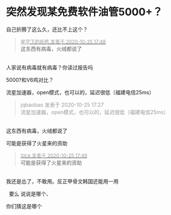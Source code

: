 # 突然发现某免费软件油管5000+？


自己折腾了这么久，还比不上这个？<img src="static/image/smiley/yct/003.gif" smilieid="50" border="0" alt="" /> 

<div class="quote"><blockquote><font size="2"><a href="https://www.hostloc.com/forum.php?mod=redirect&amp;goto=findpost&amp;pid=9350558&amp;ptid=758323" target="_blank"><font color="#999999">星空下的祈愿 发表于 2020-10-25 17:48</font></a></font><br />
这东西有病毒，火绒都说了</blockquote></div><br />
人家说有病毒就有病毒？你读过报告吗<img src="static/image/smiley/default/smile.gif" smilieid="1" border="0" alt="" />

<img src="static/image/smiley/default/lol.gif" smilieid="12" border="0" alt="" />5000?和V6鸡对比？<br />


流星加速器，open模式，也可以的，延迟很低（福建电信25ms）

<div class="quote"><blockquote><font color="#999999">jqbaobao 发表于 2020-10-25 17:27</font><br />
<font color="#999999">流星加速器，open模式，也可以的，延迟很低（福建电信25ms）</font></blockquote></div><br />
这东西有病毒，火绒都说了

可能是获得了火星来的资助<img src="static/image/smiley/default/lol.gif" smilieid="12" border="0" alt="" /><img src="static/image/smiley/default/lol.gif" smilieid="12" border="0" alt="" /><img id="aimg_tTz3T" onclick="zoom(this, this.src, 0, 0, 0)" class="zoom" src="https://cdn.jsdelivr.net/gh/hishis/forum-master/public/images/patch.gif" onmouseover="img_onmouseoverfunc(this)" onload="thumbImg(this)" border="0" alt="" />

<div class="quote"><blockquote><font size="2"><a href="https://www.hostloc.com/forum.php?mod=redirect&amp;goto=findpost&amp;pid=9350562&amp;ptid=758323" target="_blank"><font color="#999999">Xice 发表于 2020-10-25 17:49</font></a></font><br />
可能是获得了火星来的资助</blockquote></div><br />
我还是怂了，不敢用。反正甲骨文韩国还能用一用<img src="static/image/smiley/yct/022.gif" smilieid="42" border="0" alt="" />

&nbsp;&nbsp;要么 说说是哪个、

你们猜这是哪个<br />
<img id="aimg_Y12Ot" onclick="zoom(this, this.src, 0, 0, 0)" class="zoom" src="https://i.loli.net/2020/10/25/LBlkGI5gRQO9eTj.jpg" onmouseover="img_onmouseoverfunc(this)" onload="thumbImg(this)" border="0" alt="" /><img id="aimg_li8bx" onclick="zoom(this, this.src, 0, 0, 0)" class="zoom" src="https://cdn.jsdelivr.net/gh/hishis/forum-master/public/images/patch.gif" onmouseover="img_onmouseoverfunc(this)" onload="thumbImg(this)" border="0" alt="" />
